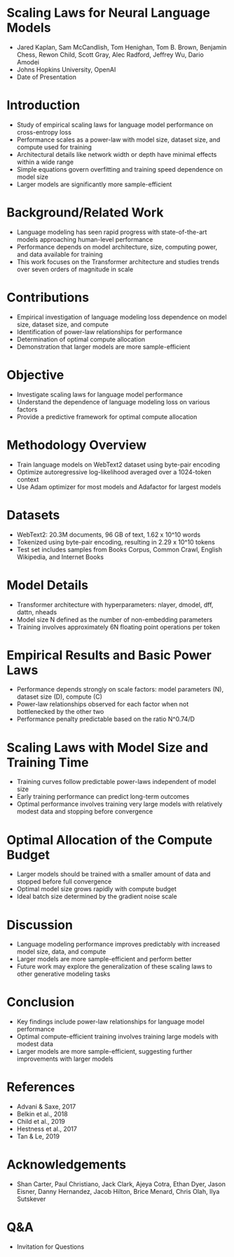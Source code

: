 # Scaling Laws for Neural Language Models

- Jared Kaplan, Sam McCandlish, Tom Henighan, Tom B. Brown, Benjamin Chess, Rewon Child, Scott Gray, Alec Radford, Jeffrey Wu, Dario Amodei
- Johns Hopkins University, OpenAI
- Date of Presentation

# Introduction

- Study of empirical scaling laws for language model performance on cross-entropy loss
- Performance scales as a power-law with model size, dataset size, and compute used for training
- Architectural details like network width or depth have minimal effects within a wide range
- Simple equations govern overfitting and training speed dependence on model size
- Larger models are significantly more sample-efficient

# Background/Related Work

- Language modeling has seen rapid progress with state-of-the-art models approaching human-level performance
- Performance depends on model architecture, size, computing power, and data available for training
- This work focuses on the Transformer architecture and studies trends over seven orders of magnitude in scale

# Contributions

- Empirical investigation of language modeling loss dependence on model size, dataset size, and compute
- Identification of power-law relationships for performance
- Determination of optimal compute allocation
- Demonstration that larger models are more sample-efficient

# Objective

- Investigate scaling laws for language model performance
- Understand the dependence of language modeling loss on various factors
- Provide a predictive framework for optimal compute allocation

# Methodology Overview

- Train language models on WebText2 dataset using byte-pair encoding
- Optimize autoregressive log-likelihood averaged over a 1024-token context
- Use Adam optimizer for most models and Adafactor for largest models

# Datasets

- WebText2: 20.3M documents, 96 GB of text, 1.62 x 10^10 words
- Tokenized using byte-pair encoding, resulting in 2.29 x 10^10 tokens
- Test set includes samples from Books Corpus, Common Crawl, English Wikipedia, and Internet Books

# Model Details

- Transformer architecture with hyperparameters: nlayer, dmodel, dff, dattn, nheads
- Model size N defined as the number of non-embedding parameters
- Training involves approximately 6N floating point operations per token

# Empirical Results and Basic Power Laws

- Performance depends strongly on scale factors: model parameters (N), dataset size (D), compute (C)
- Power-law relationships observed for each factor when not bottlenecked by the other two
- Performance penalty predictable based on the ratio N^0.74/D

# Scaling Laws with Model Size and Training Time

- Training curves follow predictable power-laws independent of model size
- Early training performance can predict long-term outcomes
- Optimal performance involves training very large models with relatively modest data and stopping before convergence

# Optimal Allocation of the Compute Budget

- Larger models should be trained with a smaller amount of data and stopped before full convergence
- Optimal model size grows rapidly with compute budget
- Ideal batch size determined by the gradient noise scale

# Discussion

- Language modeling performance improves predictably with increased model size, data, and compute
- Larger models are more sample-efficient and perform better
- Future work may explore the generalization of these scaling laws to other generative modeling tasks

# Conclusion

- Key findings include power-law relationships for language model performance
- Optimal compute-efficient training involves training large models with modest data
- Larger models are more sample-efficient, suggesting further improvements with larger models

# References

- Advani & Saxe, 2017
- Belkin et al., 2018
- Child et al., 2019
- Hestness et al., 2017
- Tan & Le, 2019

# Acknowledgements

- Shan Carter, Paul Christiano, Jack Clark, Ajeya Cotra, Ethan Dyer, Jason Eisner, Danny Hernandez, Jacob Hilton, Brice Menard, Chris Olah, Ilya Sutskever

# Q&A

- Invitation for Questions

